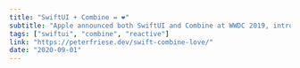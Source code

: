 ```yaml
---
title: "SwiftUI + Combine = ❤️"
subtitle: "Apple announced both SwiftUI and Combine at WWDC 2019, introducing two frameworks that will completely change how apps for their platforms are built. In this post, Peter Friese demonstrates why using these two frameworks together will help us to build better apps, resulting in cleaner, more modular code."
tags: ["swiftui", "combine", "reactive"]
link: "https://peterfriese.dev/swift-combine-love/"
date: "2020-09-01"
---
```

